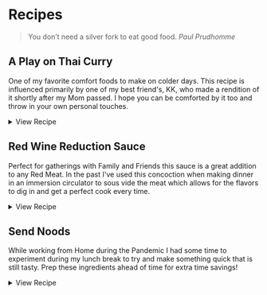 # Recipes
> You don’t need a silver fork to eat good food. _Paul Prudhomme_

## A Play on Thai Curry
One of my favorite comfort foods to make on colder days. This recipe is influenced primarily by one of my best friend's, KK, who made a rendition of it shortly after my Mom passed. I hope you can be comforted by it too and throw in your own personal touches.

<details>

  <summary>View Recipe</summary>

<dl>
  <dt>Serves</dt>
  <dd>4 - 6 People</dd>
  <dt>Preperation Time</dt>
  <dd>10 - 15 minutes</dd>
  <dt>Cook Time</dt>
  <dd>Under 1 Hour</dd>
  <dt>Tool's You'll Need</dt>
  <dd>Dutch Oven or Large Pot</dd>
  <dd>Spatula</dd>
  <dd>Kitchen Knife</dd>
  <dd>Table Spoon for Measurement's</dd>
  <dd>Serving Spoon/Ladel</dd>
  <dd>(Optional) Blender</dd>
</dl>

<h3>Ingredients</h3>
<ul>
  <li>Red Thai Curry Paste <em>(2 tablespoons, <strong>Panang is my Recommended Curry Paste</strong>)</em></li>
  <li>Coconut Milk <em>(Buy a Box, 33.8 oz or a few cans. Having Extra can help to Dilute the heat of the Curry if needed)</em></li>
  <li>Rice or Noodles to serve the goodness on top of <em>(1+ Cup of Rice, it&#39;s impossible to gauge the amount of Noodles so do what meets you and your guest needs)</em></li>
  <li>1 Yellow Onion <em>(Diced)</em></li>
  <li>Green Onion <em>(2-3 stalks, Thinly Sliced including White and Green bits)</em></li>
  <li>Garlic <em>(Mince 2-3 or more Cloves, you can substitute with Garlic Powder)</em><ul>
  <li><em>If you are a Garlic lover like I am then put more in! I&#39;m not the <strong>Garlic-Police</strong></em></li>
  </ul>
  </li>
  <li>Soy Sauce <em>(3 Tablespoons)</em></li>
  <li>Fish Sauce <em>(Couple of Dashes, this will smell to some noses a bit odd, but, adds some &quot;Umami&quot; to the mix which you&#39;ll love when you&#39;re eating)</em></li>
  <li><strong>Protein of Your Choice!</strong> Here are some suggestions <em>(1 - 1.5 pounds cut into bite sized cubes)</em>:<ul>
  <li>Chicken Thighs <em>(has the fat content to not dry out)</em></li>
  <li>Pork</li>
  <li>Beef</li>
  <li>Tofu <em>(Firm)</em></li>
  </ul>
  </li>
  <li>Bok Choy or Other Leafy Green <em>(Roughly Chopped, Swiss Chard is a nutritional powerhouse and is available most places)</em></li>
  <li>Bamboo Shoots and/or Shredded Carrots to provide some <em>crunch</em><ul>
  <li><em><strong>Note</strong>: Peanuts are also good to throw on this dish for added crunch and fat content.</em></li>
  </ul>
  </li>
  <li>Olive Oil/Any Cooking Oil you have on hand</li>
  <li>Salt to taste</li>
  <li><em>(Optional)</em> Thai Eggplant <em>(Cut into Quarters)</em></li>
  <li><em>(Optional)</em> Sesame Oil <em>(Just a Dash or Two)</em></li>
  <li><em>(Optional)</em> Lime <em>(Cut into Quarters)</em></li>
  </ul>

  <h3>Prep and Cook</h3>

  <ul>
  <li>Dice the Yellow Onion.</li>
  <li>Heat up a Dutch Oven/Large Pot over medium-high heat with 1 - 2 Tablespoons of oil.</li>
  <li>Add in the diced Yellow Onion with a pinch of salt.<ul>
  <li><strong>Before you add the Onion!</strong> Later on if you choose to use a blender to make the Curry Base then set a quarter of the Onion aside to blend.</li>
  </ul>
  </li>
  <li>While the Yellow Onion begins to simmer prep the other ingredients:<ul>
  <li>Thinly slice the Green Onion</li>
  <li>Mince your Garlic</li>
  <li>Cut the Protein/Tofu into bite sized pieces.</li>
  <li>Roughly cut the Bok Choy into 1/4 inch slices including the leaves.</li>
  <li><em><strong>Optional:</strong> If you grabbed some Thai Eggplant then cut them into quarters as well.</em></li>
  </ul>
  </li>
  <li>Add the chopped Bok Choy to the Pot after the Yellow Onion is starting to become fragrant.</li>
  <li><em><strong>Choose Your Path: Curry Base Options</strong></em><ul>
  <li><strong>Using the Blender</strong><ul>
  <li>If you have a Blender handy add the Green Onion, Garlic, quarter of the Yellow Onion, 2 Tablespoons of Curry Paste, a splash of oil and about a half cup of Coconut Milk.</li>
  <li>Throw in a couple dashes of Fish Sauce, Soy Sauce and <em>optional Sesame Oil</em> for a flavor boost.</li>
  <li>Blend them together until it&#39;s a relatively smooth texture.</li>
  <li>Pour the Blended mix into the Pot.</li>
  </ul>
  </li>
  <li><strong>Just the Pot</strong><ul>
  <li>If you do not want to use a blender then just add the Green Onion, Garlic and 2 Tablespoons of Curry Paste to your pot that is simmering the Yellow Onion.</li>
  <li>Add in a half cup of Coconut Milk with a couple dashes of Fish Sauce, Soy Sauce and <em>optional Sesame Oil</em>.</li>
  </ul>
  </li>
  </ul>
  </li>
  <li>Let the ingredients simmer for a few minutes then pour in any leftover Coconut Milk. <em><strong>Note: If you are using a blender you can add a little Coconut Milk to it and get all the little bits of missed ingredients. As a bonus it will aerate the milk.</strong></em></li>
  <li>Add in your Protein of Choice and <em>optional Thai Eggplant</em> to the Pot.</li>
  <li>Stir and Cover the Pot to let the ingredients simmer and get to know each other without loosing much of the Coconut Milk due to evaporation.</li>
  <li>Stir occasionally over the next 10 - 15 minutes.</li>
  <li>Add in your Bamboo Shoots, Carrots or Both to give a little crunch to the dish.</li>
  <li>Remove the lid from the Pot and let the Curry reduce, stirring occasionally, and try to scrape any bits on the bottom of the pan that may have formed. <em><strong>While it&#39;s reducing Prepare your Rice or Noodles.</strong></em></li>
  <li>Once the Rice/Noodles are cooking <strong>taste the Curry</strong>. If it&#39;s too spicy for you or the people you are serving just add in more Coconut Milk to dilute it.<ul>
  <li>Try putting a little bit of fresh Lime Juice into your samples. The citrus/acidity it adds can really make or break a dish for some pallets.</li>
  </ul>
  </li>
  <li>Once your Rice/Noodles are done check the Curry. If it has the consistency you&#39;re looking for then take it off direct heat, otherwise, let it reduce further stirring occasionally.<ul>
  <li><em>By leaving it on the heat source you will thicken the Curry just ensure you stir and scrape the bottom of the Pot for those tasty thangs that adhere to the bottom</em>.</li>
  </ul>
  </li>
</ul>

<h3>Serve</h3>
  <ul>
    <li>Add your cooked Rice or Noodles to a bowl and cover with your Curry.</li>
    <li>Adorn with a quarter of Lime to add to the dish as needed.</li>
  <li><strong>Enjoy!</strong></li>
</ul>
</details>

## Red Wine Reduction Sauce
Perfect for gatherings with Family and Friends this sauce is a great addition to any Red Meat. In the past I've used this concoction when making dinner in an immersion circulator to sous vide the meat which allows for the flavors to dig in and get a perfect cook every time.

<details>

  <summary>View Recipe</summary>

<dl>
  <dt>Use On</dt>
    <dd>1 - 2 Pounds of Red Meat</dd>
  <dt>Tool's You'll Need</dt>
    <dd>Sauce Pan</dd>
    <dd>Spatula</dd>
    <dd>Kitchen Knife</dd>
    <dd>Table Spoon for Measurement's</dd>
    <dd>(Optional) Immersion Circulator (I use Anova's Base Model)</dd>
</dl>

<h3 id="ingredients">Ingredients</h3>
  <ul>
    <li>Butter (Dont be shy but 4 tablespoons if you want a number)</li>
    <li>3 Shallots (Cut into Quarters)</li>
    <li>3 Garlic Cloves or more if you like it Garlicy (Minced)</li>
    <li>Rosemary (2 - 3 Sprigs)</li>
    <li>Red Wine (1 Cup)</li>
    <li>Demi-Glace (1.5 ounces, or a 2 tablespoons of Browning/Seasoning Sauce if you cant find Demi-Glace)</li>
    <li>Salt and Pepper</li>
    </ul>
    <h3>Prep and Cook</h3>
    <ul>
    <li>Throw the Butter, Shallots and Rosemary into a Pan on Medium-High heat.</li>
    <li>Stir the pan occasionally until the Shallot is looking like it's beginning to caramelize.</li>
    <li>Toss in the Garlic and mix it together. Let it sit until you can smell the Garlic aroma.</li>
    <li>Add in the Red Wine to deglaze the pan and scrape up any flavor nuggets that may be sitting at the bottom of the pan and bring to a boil.</li>
    <li>Let the sauce reduce to burn off the alcohol twinge.
    <ul>
      <li>Give the sauce a taste every 5 - 10 minutes to see if it still has that alcohol bite.</li>
    </ul>
    </li>
    <li>Put the Demi-Glace/Browning Sauce into the same pan and mix it all up.</li>
    <li>Taste and add Salt and Pepper to your liking.</li>
    <li>Add on top of your meat before popping into the sous vide bath or as your cooking your meat.</li>
    <li><strong>Enjoy!</strong></li>
  </ul>

</details>


## Send Noods
While working from Home during the Pandemic I had some time to experiment during my lunch break to try and make something quick that is still tasty. Prep these ingredients ahead of time for extra time savings!

<details>

  <summary>View Recipe</summary>

<dl>
  <dt>Tool's You'll Need</dt>
    <dd>Pan</dd>
    <dd>Pot to Boil Noodles</dd>
    <dd>Spatula</dd>
    <dd>Kitchen Knife</dd>
    <dd>Teaspoon and Tablespoon for Measurement's</dd>
</dl>

<h3 id="ingredients">Ingredients</h3>
<ul>
  <li>Butter (1 Tablespoon, Substitute with Oil)</li>
  <li>Gochujang (Korean Chili Paste which is awesome but feel free to substitute with other Chili Paste's/Hot Sauces, 1 Teaspoon - 1 Tablespoon, this really depends on how much spice you can handle)</li>
  <li>Chinese 5 Spice (Just a Pinch and by Pinch I mean it this can overpower a lot of dishes)</li>
  <li>Green Onion (1 Stalk Thinly Sliced, Substitute with Onion Powder ~1 - 2 Tablespoons)</li>
  <li>Garlic (1 Clove Minced, Substitute with Garlic Powder ~1 - 2 Tablespoons)</li>
  <li>Fish Oil (Just a Dash)</li>
  <li>Sesame Oil (Just a Dash)</li>
  <li>Hoisin (1 - 2 Tablespoons)</li>
  <li>Any Noodle (Preferably something that lends to be Stir Fried)</li>
  <li>Honey, Sugar or Brown Sugar (1 Tablespoon)</li>
  <li>Soy Sauce (1 Tablespoon, Supplies the Salt Content, Sub in Golden Mountain Sauce or other similar products if you'd like!)</li>
  <li>(Optional) Soft Boiled or Fried Egg</li>
  <li>(Optional) Lime to provide acidity</li>
  </ul>
  <h3 id="prep-and-cook">Prep and Cook</h3>
  <ul>
  <li>Bring a Pot to a Boil for your Noodles. While that's happening you can begin the other steps below.</li>
  <li>In a Pan over medium heat add Butter, Garlic, and Green Onion then cook until fragrant.</li>
  <li>Whisk together the Gochujang, Fish Oil, Sesame Oil, Soy Sauce and Hoisin in another bowl or if in a time crunch just pop it into the pan and mix it together thoroughly.</li>
  <li>Add the Gochujang mixture to the Pan with the Butter, Garlic and Green Onion stirring occasionally.</li>
  <li>Put your Noodles into the boiling water if you haven't already and let them cook per your packages instructions.</li>
  <li>Let the sauce reduce as your noodles are cooking.</li>
  <li>Once the Noodles are done add them to your sauce pan and mix together until theyre coated head to toe.</li>
</ul>


<h3>Serve</h3>
  <ul>
    <li>Put the coated Noodles into a Bowl and adorn with an Egg if you'd like for extra protein.</li>
    <li>Squeeze on some Lime Juice to cut through the fattiness of the dish if that fits your palette.</li>
  <li><strong>Enjoy!</strong></li>
</ul>

</details>
